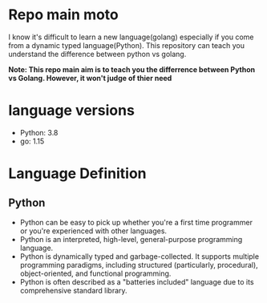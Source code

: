 # Repo main moto
I know it's difficult to learn a new language(golang) especially if you come from a dynamic typed language(Python). This repository can teach you understand the difference between python vs golang.

**Note: This repo main aim is to teach you the differrence between Python vs Golang. However, it won't judge of thier need**

# language versions
* Python: 3.8
* go: 1.15

# Language Definition
## Python
* Python can be easy to pick up whether you're a first time programmer or you're experienced with other languages. 
* Python is an interpreted, high-level, general-purpose programming language.
* Python is dynamically typed and garbage-collected. It supports multiple programming paradigms, including structured (particularly, procedural), object-oriented, and functional programming.
* Python is often described as a "batteries included" language due to its comprehensive standard library.
